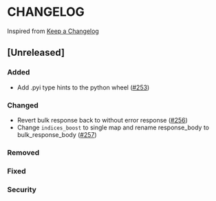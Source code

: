 # CHANGELOG

Inspired from [Keep a Changelog](https://keepachangelog.com/en/1.0.0/)

## [Unreleased]
### Added
- Add .pyi type hints to the python wheel ([#253](https://github.com/opensearch-project/opensearch-protobufs/pull/253))

### Changed
- Revert bulk response back to without error response ([#256](https://github.com/opensearch-project/opensearch-protobufs/pull/256))
- Change `indices_boost` to single map and rename response_body to bulk_response_body ([#257](https://github.com/opensearch-project/opensearch-protobufs/pull/257))
### Removed

### Fixed

### Security

